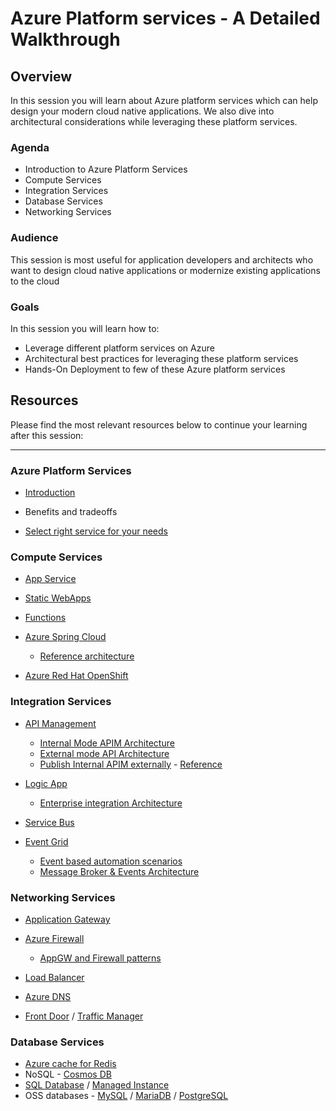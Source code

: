 # Azure Platform services - A Detailed Walkthrough 

## Overview

In this session you will learn about Azure platform services which can help design your modern cloud native applications. We also dive into architectural considerations while leveraging these platform services. 

### Agenda

* Introduction to Azure Platform Services
* Compute Services
* Integration Services
* Database Services
* Networking Services

### Audience

This session is most useful for application developers and architects who want to design cloud native applications or modernize existing applications to the cloud

### Goals

In this session you will learn how to:
* Leverage different platform services on Azure
* Architectural best practices for leveraging these platform services
* Hands-On Deployment to few of these Azure platform services


## Resources

Please find the most relevant resources below to continue your learning after this session:
****
### Azure Platform Services

- [Introduction](https://azurecharts.com/overview/?f=paas)

- Benefits and tradeoffs

- [Select right service for your needs](https://docs.microsoft.com/en-us/azure/architecture/guide/technology-choices/compute-decision-tree#choose-a-candidate-service)

  

### Compute Services


- [App Service](https://azure.microsoft.com/en-in/services/app-service/)
- [Static WebApps](https://azure.microsoft.com/en-us/services/app-service/static/#overview)
- [Functions](https://azure.microsoft.com/en-us/services/functions/)
- [Azure Spring Cloud](https://azure.microsoft.com/en-us/services/spring-cloud/)

   - [Reference architecture](https://docs.microsoft.com/en-us/azure/spring-cloud/reference-architecture)
- [Azure Red Hat OpenShift](https://azure.microsoft.com/en-us/services/openshift/)

### Integration Services


- [API Management](https://azure.microsoft.com/en-us/services/api-management/)

  - [Internal Mode APIM Architecture](https://docs.microsoft.com/en-us/azure/api-management/api-management-using-with-internal-vnet?tabs=stv2)
  - [External mode API Architecture](https://docs.microsoft.com/en-us/azure/api-management/api-management-using-with-vnet?tabs=stv2)
  - [Publish Internal APIM externally](https://docs.microsoft.com/en-us/azure/architecture/reference-architectures/apis/protect-apis) - [Reference](https://docs.microsoft.com/en-us/azure/architecture/example-scenario/apps/publish-internal-apis-externally)
- [Logic App](https://azure.microsoft.com/en-us/services/logic-apps/)

  - [Enterprise integration Architecture](https://docs.microsoft.com/en-us/azure/architecture/reference-architectures/enterprise-integration/basic-enterprise-integration)
- [Service Bus](https://azure.microsoft.com/en-us/services/service-bus/)
- [Event Grid](https://azure.microsoft.com/en-us/services/event-grid/)

  - [Event based automation scenarios](https://docs.microsoft.com/en-us/azure/architecture/reference-architectures/serverless/cloud-automation)
  - [Message Broker & Events Architecture](https://docs.microsoft.com/en-us/azure/architecture/reference-architectures/enterprise-integration/queues-events)



### Networking Services


- [Application Gateway](https://azure.microsoft.com/en-us/services/application-gateway/)
- [Azure Firewall](https://azure.microsoft.com/en-us/services/azure-firewall/)

  - [AppGW and Firewall patterns](https://docs.microsoft.com/en-us/azure/architecture/example-scenario/gateway/firewall-application-gateway)
- [Load Balancer](https://azure.microsoft.com/en-us/products/azure-load-balancing/)
- [Azure DNS](https://azure.microsoft.com/en-us/services/dns/)
- [Front Door](https://azure.microsoft.com/en-us/services/frontdoor/) / [Traffic Manager](https://azure.microsoft.com/en-us/services/traffic-manager/)



### Database Services


- [Azure cache for Redis](https://azure.microsoft.com/en-us/services/cache/)
- NoSQL - [Cosmos DB](https://azure.microsoft.com/en-us/services/cosmos-db/)
- [SQL Database](https://azure.microsoft.com/en-us/products/azure-sql/database/) / [Managed Instance](https://azure.microsoft.com/en-us/products/azure-sql/managed-instance/)
- OSS databases - [MySQL](https://azure.microsoft.com/en-us/services/mysql/) / [MariaDB](https://azure.microsoft.com/en-us/services/mariadb/) / [PostgreSQL](https://azure.microsoft.com/en-us/services/postgresql/)





